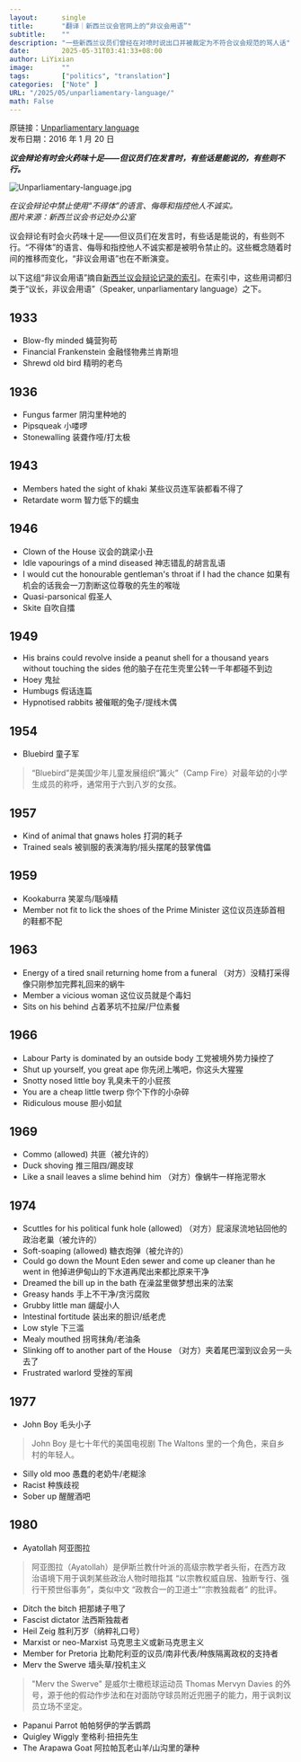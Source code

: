 ```yaml
---
layout:		 single
title:       "翻译｜新西兰议会官网上的“非议会用语”"
subtitle:    ""
description: "一些新西兰议员们曾经在对喷时说出口并被裁定为不符合议会规范的骂人话"
date:        2025-05-31T03:41:33+08:00
author: LiYixian
image:       ""
tags:        ["politics", "translation"]
categories:  ["Note" ]
URL: "/2025/05/unparliamentary-language/"
math: False
---
```


原链接：[Unparliamentary language](https://www.parliament.nz/en/visit-and-learn/history-and-buildings/special-topics/unparliamentary-language/)  
发布日期：2016 年 1 月 20 日

***议会辩论有时会火药味十足——但议员们在发言时，有些话是能说的，有些则不行。***

![Unparliamentary-language.jpg](https://www.parliament.nz/media/5013/unparliamentary-language.EBHR2g.jpg "unparliamentary-language")

*在议会辩论中禁止使用“不得体”的语言、侮辱和指控他人不诚实。*  
*图片来源：新西兰议会书记处办公室*

议会辩论有时会火药味十足——但议员们在发言时，有些话是能说的，有些则不行。“不得体”的语言、侮辱和指控他人不诚实都是被明令禁止的。这些概念随着时间的推移而变化，“非议会用语”也在不断演变。

以下这组“非议会用语”摘自[新西兰议会辩论记录的索引](https://www.parliament.nz/en/pb/hansard-debates/hansard-indexes/)。在索引中，这些用词都归类于“议长，非议会用语”（Speaker, unparliamentary language）之下。

## 1933

- Blow-fly minded 蝇营狗苟
- Financial Frankenstein 金融怪物弗兰肯斯坦
- Shrewd old bird 精明的老鸟

## 1936

- Fungus farmer 阴沟里种地的
- Pipsqueak 小喽啰
- Stonewalling 装聋作哑/打太极

## 1943

- Members hated the sight of khaki 某些议员连军装都看不得了
- Retardate worm 智力低下的蠕虫

## 1946

- Clown of the House 议会的跳梁小丑
- Idle vapourings of a mind diseased 神志错乱的胡言乱语
- I would cut the honourable gentleman's throat if I had the chance 如果有机会的话我会一刀割断这位尊敬的先生的喉咙
- Quasi-parsonical 假圣人
- Skite 自吹自擂

## 1949

- His brains could revolve inside a peanut shell for a thousand years without touching the sides 他的脑子在花生壳里公转一千年都碰不到边
- Hoey 鬼扯
- Humbugs 假话连篇
- Hypnotised rabbits 被催眠的兔子/提线木偶

## 1954

- Bluebird 童子军

> “Bluebird”是美国少年儿童发展组织“篝火”（Camp Fire）对最年幼的小学生成员的称呼，通常用于六到八岁的女孩。

## 1957

- Kind of animal that gnaws holes 打洞的耗子
- Trained seals 被驯服的表演海豹/摇头摆尾的鼓掌傀儡

## 1959

- Kookaburra 笑翠鸟/聒噪精
- Member not fit to lick the shoes of the Prime Minister 这位议员连舔首相的鞋都不配

## 1963

- Energy of a tired snail returning home from a funeral （对方）没精打采得像只刚参加完葬礼回来的蜗牛
- Member a vicious woman 这位议员就是个毒妇
- Sits on his behind 占着茅坑不拉屎/尸位素餐

## 1966

- Labour Party is dominated by an outside body 工党被境外势力操控了
- Shut up yourself, you great ape 你先闭上嘴吧，你这头大猩猩 
- Snotty nosed little boy 乳臭未干的小屁孩
- You are a cheap little twerp 你个下作的小杂碎
- Ridiculous mouse 胆小如鼠

## 1969

- Commo (allowed) 共匪（被允许的）
- Duck shoving 推三阻四/踢皮球
- Like a snail leaves a slime behind him （对方）像蜗牛一样拖泥带水

## 1974

- Scuttles for his political funk hole (allowed) （对方）屁滚尿流地钻回他的政治老巢（被允许的）
- Soft-soaping (allowed) 糖衣炮弹（被允许的）
- Could go down the Mount Eden sewer and come up cleaner than he went in 他掉进伊甸山的下水道再爬出来都比原来干净
- Dreamed the bill up in the bath 在澡盆里做梦想出来的法案
- Greasy hands 手上不干净/贪污腐败
- Grubby little man 龌龊小人
- Intestinal fortitude 装出来的胆识/纸老虎
- Low style 下三滥
- Mealy mouthed 拐弯抹角/老油条
- Slinking off to another part of the House （对方）夹着尾巴溜到议会另一头去了
- Frustrated warlord 受挫的军阀

## 1977

- John Boy 毛头小子

> John Boy 是七十年代的美国电视剧 The Waltons 里的一个角色，来自乡村的年轻人。

- Silly old moo 愚蠢的老奶牛/老糊涂
- Racist 种族歧视
- Sober up 醒醒酒吧

## 1980

- Ayatollah 阿亚图拉

> 阿亚图拉（Ayatollah）是伊斯兰教什叶派的高级宗教学者头衔，在西方政治语境下用于讽刺某些政治人物时暗指其 “以宗教权威自居、独断专行、强行干预世俗事务”，类似中文 “政教合一的卫道士”“宗教独裁者” 的批评。

- Ditch the bitch 把那婊子甩了
- Fascist dictator 法西斯独裁者
- Heil Zeig 胜利万岁（纳粹礼口号）
- Marxist or neo-Marxist 马克思主义或新马克思主义
- Member for Pretoria 比勒陀利亚的议员/南非代表/种族隔离政权的支持者
- Merv the Swerve 墙头草/投机主义

> "Merv the Swerve" 是威尔士橄榄球运动员 Thomas Mervyn Davies 的外号，源于他的假动作步法和在对面防守球员附近兜圈子的能力，用于讽刺议员立场不坚定。

- Papanui Parrot 帕帕努伊的学舌鹦鹉
- Quigley Wiggly 奎格利·扭扭先生
- The Arapawa Goat 阿拉帕瓦老山羊/山沟里的犟种
